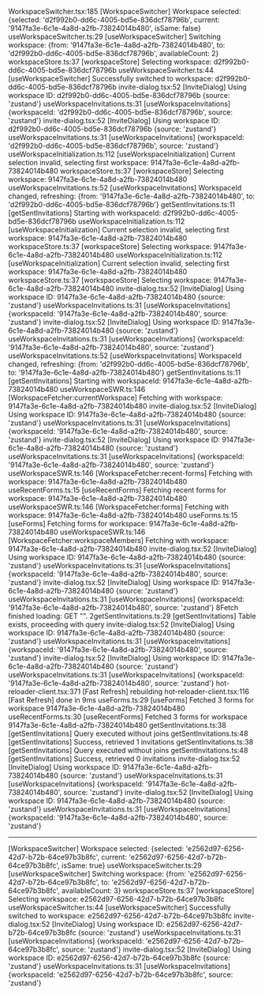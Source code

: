 WorkspaceSwitcher.tsx:185 [WorkspaceSwitcher] Workspace selected: {selected: 'd2f992b0-dd6c-4005-bd5e-836dcf78796b', current: '9147fa3e-6c1e-4a8d-a2fb-73824014b480', isSame: false}
useWorkspaceSwitcher.ts:29 [useWorkspaceSwitcher] Switching workspace: {from: '9147fa3e-6c1e-4a8d-a2fb-73824014b480', to: 'd2f992b0-dd6c-4005-bd5e-836dcf78796b', availableCount: 2}
workspaceStore.ts:37 [workspaceStore] Selecting workspace: d2f992b0-dd6c-4005-bd5e-836dcf78796b
useWorkspaceSwitcher.ts:44 [useWorkspaceSwitcher] Successfully switched to workspace: d2f992b0-dd6c-4005-bd5e-836dcf78796b
invite-dialog.tsx:52 [InviteDialog] Using workspace ID: d2f992b0-dd6c-4005-bd5e-836dcf78796b {source: 'zustand'}
useWorkspaceInvitations.ts:31 [useWorkspaceInvitations] {workspaceId: 'd2f992b0-dd6c-4005-bd5e-836dcf78796b', source: 'zustand'}
invite-dialog.tsx:52 [InviteDialog] Using workspace ID: d2f992b0-dd6c-4005-bd5e-836dcf78796b {source: 'zustand'}
useWorkspaceInvitations.ts:31 [useWorkspaceInvitations] {workspaceId: 'd2f992b0-dd6c-4005-bd5e-836dcf78796b', source: 'zustand'}
useWorkspaceInitialization.ts:112 [useWorkspaceInitialization] Current selection invalid, selecting first workspace: 9147fa3e-6c1e-4a8d-a2fb-73824014b480
workspaceStore.ts:37 [workspaceStore] Selecting workspace: 9147fa3e-6c1e-4a8d-a2fb-73824014b480
useWorkspaceInvitations.ts:52 [useWorkspaceInvitations] WorkspaceId changed, refreshing: {from: '9147fa3e-6c1e-4a8d-a2fb-73824014b480', to: 'd2f992b0-dd6c-4005-bd5e-836dcf78796b'}
getSentInvitations.ts:11 [getSentInvitations] Starting with workspaceId: d2f992b0-dd6c-4005-bd5e-836dcf78796b
useWorkspaceInitialization.ts:112 [useWorkspaceInitialization] Current selection invalid, selecting first workspace: 9147fa3e-6c1e-4a8d-a2fb-73824014b480
workspaceStore.ts:37 [workspaceStore] Selecting workspace: 9147fa3e-6c1e-4a8d-a2fb-73824014b480
useWorkspaceInitialization.ts:112 [useWorkspaceInitialization] Current selection invalid, selecting first workspace: 9147fa3e-6c1e-4a8d-a2fb-73824014b480
workspaceStore.ts:37 [workspaceStore] Selecting workspace: 9147fa3e-6c1e-4a8d-a2fb-73824014b480
invite-dialog.tsx:52 [InviteDialog] Using workspace ID: 9147fa3e-6c1e-4a8d-a2fb-73824014b480 {source: 'zustand'}
useWorkspaceInvitations.ts:31 [useWorkspaceInvitations] {workspaceId: '9147fa3e-6c1e-4a8d-a2fb-73824014b480', source: 'zustand'}
invite-dialog.tsx:52 [InviteDialog] Using workspace ID: 9147fa3e-6c1e-4a8d-a2fb-73824014b480 {source: 'zustand'}
useWorkspaceInvitations.ts:31 [useWorkspaceInvitations] {workspaceId: '9147fa3e-6c1e-4a8d-a2fb-73824014b480', source: 'zustand'}
useWorkspaceInvitations.ts:52 [useWorkspaceInvitations] WorkspaceId changed, refreshing: {from: 'd2f992b0-dd6c-4005-bd5e-836dcf78796b', to: '9147fa3e-6c1e-4a8d-a2fb-73824014b480'}
getSentInvitations.ts:11 [getSentInvitations] Starting with workspaceId: 9147fa3e-6c1e-4a8d-a2fb-73824014b480
useWorkspaceSWR.ts:146 [WorkspaceFetcher:currentWorkspace] Fetching with workspace: 9147fa3e-6c1e-4a8d-a2fb-73824014b480
invite-dialog.tsx:52 [InviteDialog] Using workspace ID: 9147fa3e-6c1e-4a8d-a2fb-73824014b480 {source: 'zustand'}
useWorkspaceInvitations.ts:31 [useWorkspaceInvitations] {workspaceId: '9147fa3e-6c1e-4a8d-a2fb-73824014b480', source: 'zustand'}
invite-dialog.tsx:52 [InviteDialog] Using workspace ID: 9147fa3e-6c1e-4a8d-a2fb-73824014b480 {source: 'zustand'}
useWorkspaceInvitations.ts:31 [useWorkspaceInvitations] {workspaceId: '9147fa3e-6c1e-4a8d-a2fb-73824014b480', source: 'zustand'}
useWorkspaceSWR.ts:146 [WorkspaceFetcher:recent-forms] Fetching with workspace: 9147fa3e-6c1e-4a8d-a2fb-73824014b480
useRecentForms.ts:15 [useRecentForms] Fetching recent forms for workspace: 9147fa3e-6c1e-4a8d-a2fb-73824014b480
useWorkspaceSWR.ts:146 [WorkspaceFetcher:forms] Fetching with workspace: 9147fa3e-6c1e-4a8d-a2fb-73824014b480
useForms.ts:15 [useForms] Fetching forms for workspace: 9147fa3e-6c1e-4a8d-a2fb-73824014b480
useWorkspaceSWR.ts:146 [WorkspaceFetcher:workspaceMembers] Fetching with workspace: 9147fa3e-6c1e-4a8d-a2fb-73824014b480
invite-dialog.tsx:52 [InviteDialog] Using workspace ID: 9147fa3e-6c1e-4a8d-a2fb-73824014b480 {source: 'zustand'}
useWorkspaceInvitations.ts:31 [useWorkspaceInvitations] {workspaceId: '9147fa3e-6c1e-4a8d-a2fb-73824014b480', source: 'zustand'}
invite-dialog.tsx:52 [InviteDialog] Using workspace ID: 9147fa3e-6c1e-4a8d-a2fb-73824014b480 {source: 'zustand'}
useWorkspaceInvitations.ts:31 [useWorkspaceInvitations] {workspaceId: '9147fa3e-6c1e-4a8d-a2fb-73824014b480', source: 'zustand'}
8Fetch finished loading: GET "<URL>".
2getSentInvitations.ts:29 [getSentInvitations] Table exists, proceeding with query
invite-dialog.tsx:52 [InviteDialog] Using workspace ID: 9147fa3e-6c1e-4a8d-a2fb-73824014b480 {source: 'zustand'}
useWorkspaceInvitations.ts:31 [useWorkspaceInvitations] {workspaceId: '9147fa3e-6c1e-4a8d-a2fb-73824014b480', source: 'zustand'}
invite-dialog.tsx:52 [InviteDialog] Using workspace ID: 9147fa3e-6c1e-4a8d-a2fb-73824014b480 {source: 'zustand'}
useWorkspaceInvitations.ts:31 [useWorkspaceInvitations] {workspaceId: '9147fa3e-6c1e-4a8d-a2fb-73824014b480', source: 'zustand'}
hot-reloader-client.tsx:371 [Fast Refresh] rebuilding
hot-reloader-client.tsx:116 [Fast Refresh] done in 9ms
useForms.ts:29 [useForms] Fetched 3 forms for workspace 9147fa3e-6c1e-4a8d-a2fb-73824014b480
useRecentForms.ts:30 [useRecentForms] Fetched 3 forms for workspace 9147fa3e-6c1e-4a8d-a2fb-73824014b480
getSentInvitations.ts:38 [getSentInvitations] Query executed without joins
getSentInvitations.ts:48 [getSentInvitations] Success, retrieved 1 invitations
getSentInvitations.ts:38 [getSentInvitations] Query executed without joins
getSentInvitations.ts:48 [getSentInvitations] Success, retrieved 0 invitations
invite-dialog.tsx:52 [InviteDialog] Using workspace ID: 9147fa3e-6c1e-4a8d-a2fb-73824014b480 {source: 'zustand'}
useWorkspaceInvitations.ts:31 [useWorkspaceInvitations] {workspaceId: '9147fa3e-6c1e-4a8d-a2fb-73824014b480', source: 'zustand'}
invite-dialog.tsx:52 [InviteDialog] Using workspace ID: 9147fa3e-6c1e-4a8d-a2fb-73824014b480 {source: 'zustand'}
useWorkspaceInvitations.ts:31 [useWorkspaceInvitations] {workspaceId: '9147fa3e-6c1e-4a8d-a2fb-73824014b480', source: 'zustand'}

_____


[WorkspaceSwitcher] Workspace selected: {selected: 'e2562d97-6256-42d7-b72b-64ce97b3b8fc', current: 'e2562d97-6256-42d7-b72b-64ce97b3b8fc', isSame: true}
useWorkspaceSwitcher.ts:29 [useWorkspaceSwitcher] Switching workspace: {from: 'e2562d97-6256-42d7-b72b-64ce97b3b8fc', to: 'e2562d97-6256-42d7-b72b-64ce97b3b8fc', availableCount: 3}
workspaceStore.ts:37 [workspaceStore] Selecting workspace: e2562d97-6256-42d7-b72b-64ce97b3b8fc
useWorkspaceSwitcher.ts:44 [useWorkspaceSwitcher] Successfully switched to workspace: e2562d97-6256-42d7-b72b-64ce97b3b8fc
invite-dialog.tsx:52 [InviteDialog] Using workspace ID: e2562d97-6256-42d7-b72b-64ce97b3b8fc {source: 'zustand'}
useWorkspaceInvitations.ts:31 [useWorkspaceInvitations] {workspaceId: 'e2562d97-6256-42d7-b72b-64ce97b3b8fc', source: 'zustand'}
invite-dialog.tsx:52 [InviteDialog] Using workspace ID: e2562d97-6256-42d7-b72b-64ce97b3b8fc {source: 'zustand'}
useWorkspaceInvitations.ts:31 [useWorkspaceInvitations] {workspaceId: 'e2562d97-6256-42d7-b72b-64ce97b3b8fc', source: 'zustand'}